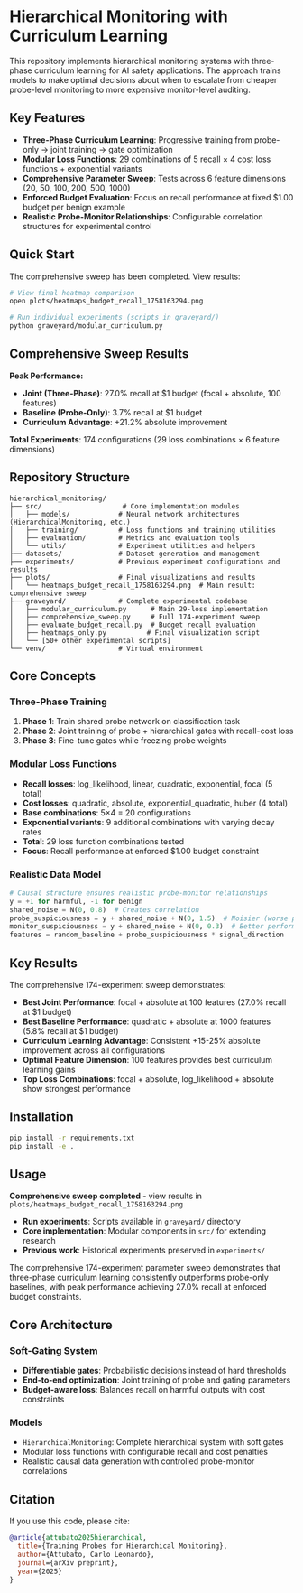 # Hierarchical Monitoring with Curriculum Learning

This repository implements hierarchical monitoring systems with three-phase curriculum learning for AI safety applications. The approach trains models to make optimal decisions about when to escalate from cheaper probe-level monitoring to more expensive monitor-level auditing.

## Key Features

- **Three-Phase Curriculum Learning**: Progressive training from probe-only → joint training → gate optimization
- **Modular Loss Functions**: 29 combinations of 5 recall × 4 cost loss functions + exponential variants
- **Comprehensive Parameter Sweep**: Tests across 6 feature dimensions (20, 50, 100, 200, 500, 1000)
- **Enforced Budget Evaluation**: Focus on recall performance at fixed $1.00 budget per benign example
- **Realistic Probe-Monitor Relationships**: Configurable correlation structures for experimental control

## Quick Start

The comprehensive sweep has been completed. View results:
```bash
# View final heatmap comparison
open plots/heatmaps_budget_recall_1758163294.png

# Run individual experiments (scripts in graveyard/)
python graveyard/modular_curriculum.py
```

## Comprehensive Sweep Results

**Peak Performance:**
- **Joint (Three-Phase)**: 27.0% recall at $1 budget (focal + absolute, 100 features)
- **Baseline (Probe-Only)**: 3.7% recall at $1 budget
- **Curriculum Advantage**: +21.2% absolute improvement

**Total Experiments**: 174 configurations (29 loss combinations × 6 feature dimensions)

## Repository Structure

```
hierarchical_monitoring/
├── src/                    # Core implementation modules
│   ├── models/            # Neural network architectures (HierarchicalMonitoring, etc.)
│   ├── training/          # Loss functions and training utilities
│   ├── evaluation/        # Metrics and evaluation tools
│   └── utils/             # Experiment utilities and helpers
├── datasets/              # Dataset generation and management
├── experiments/           # Previous experiment configurations and results
├── plots/                 # Final visualizations and results
│   └── heatmaps_budget_recall_1758163294.png  # Main result: comprehensive sweep
├── graveyard/             # Complete experimental codebase
│   ├── modular_curriculum.py      # Main 29-loss implementation
│   ├── comprehensive_sweep.py     # Full 174-experiment sweep
│   ├── evaluate_budget_recall.py  # Budget recall evaluation
│   ├── heatmaps_only.py          # Final visualization script
│   └── [50+ other experimental scripts]
└── venv/                  # Virtual environment
```

## Core Concepts

### Three-Phase Training
1. **Phase 1**: Train shared probe network on classification task
2. **Phase 2**: Joint training of probe + hierarchical gates with recall-cost loss
3. **Phase 3**: Fine-tune gates while freezing probe weights

### Modular Loss Functions
- **Recall losses**: log_likelihood, linear, quadratic, exponential, focal (5 total)
- **Cost losses**: quadratic, absolute, exponential_quadratic, huber (4 total)
- **Base combinations**: 5×4 = 20 configurations
- **Exponential variants**: 9 additional combinations with varying decay rates
- **Total**: 29 loss function combinations tested
- **Focus**: Recall performance at enforced $1.00 budget constraint

### Realistic Data Model
```python
# Causal structure ensures realistic probe-monitor relationships
y = +1 for harmful, -1 for benign
shared_noise = N(0, 0.8)  # Creates correlation
probe_suspiciousness = y + shared_noise + N(0, 1.5)  # Noisier (worse performance)
monitor_suspiciousness = y + shared_noise + N(0, 0.3)  # Better performance
features = random_baseline + probe_suspiciousness * signal_direction
```

## Key Results

The comprehensive 174-experiment sweep demonstrates:
- **Best Joint Performance**: focal + absolute at 100 features (27.0% recall at $1 budget)
- **Best Baseline Performance**: quadratic + absolute at 1000 features (5.8% recall at $1 budget)
- **Curriculum Learning Advantage**: Consistent +15-25% absolute improvement across all configurations
- **Optimal Feature Dimension**: 100 features provides best curriculum learning gains
- **Top Loss Combinations**: focal + absolute, log_likelihood + absolute show strongest performance

## Installation

```bash
pip install -r requirements.txt
pip install -e .
```

## Usage

**Comprehensive sweep completed** - view results in `plots/heatmaps_budget_recall_1758163294.png`

- **Run experiments**: Scripts available in `graveyard/` directory
- **Core implementation**: Modular components in `src/` for extending research
- **Previous work**: Historical experiments preserved in `experiments/`

The comprehensive 174-experiment parameter sweep demonstrates that three-phase curriculum learning consistently outperforms probe-only baselines, with peak performance achieving 27.0% recall at enforced budget constraints.

## Core Architecture

### Soft-Gating System
- **Differentiable gates**: Probabilistic decisions instead of hard thresholds
- **End-to-end optimization**: Joint training of probe and gating parameters
- **Budget-aware loss**: Balances recall on harmful outputs with cost constraints

### Models
- `HierarchicalMonitoring`: Complete hierarchical system with soft gates
- Modular loss functions with configurable recall and cost penalties
- Realistic causal data generation with controlled probe-monitor correlations

## Citation

If you use this code, please cite:
```bibtex
@article{attubato2025hierarchical,
  title={Training Probes for Hierarchical Monitoring},
  author={Attubato, Carlo Leonardo},
  journal={arXiv preprint},
  year={2025}
}
```